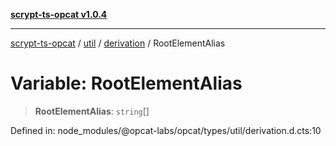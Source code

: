 [**scrypt-ts-opcat v1.0.4**](../../../../../README.md)

***

[scrypt-ts-opcat](../../../../../README.md) / [util](../../../README.md) / [derivation](../README.md) / RootElementAlias

# Variable: RootElementAlias

> **RootElementAlias**: `string`[]

Defined in: node\_modules/@opcat-labs/opcat/types/util/derivation.d.cts:10
